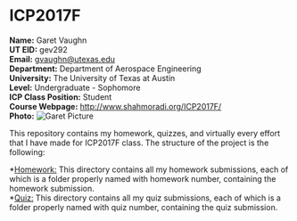 # ICP2017F
**Name:** Garet Vaughn  
**UT EID:** gev292  
**Email:** gvaughn@utexas.edu  
**Department:** Department of Aerospace Engineering  
**University:** The University of Texas at Austin  
**Level:** Undergraduate - Sophomore  
**ICP Class Position:** Student  
**Course Webpage:** http://www.shahmoradi.org/ICP2017F/  
**Photo:** ![Garet Picture](./img/me.png)  
 
 This repository contains my homework, quizzes, and virtually every effort that I have made for ICP2017F class. The structure of the project is the following:

*[Homework:](https://github.com/gvaughn77/Garet-Vaughn-ICP/tree/test1/Homework) This directory contains all my homework submissions, each of which is a folder properly named with homework number, containing the homework submission.  
*[Quiz:](./quizzes/) This directory contains all my quiz submissions, each of which is a folder properly named with quiz number, containing the quiz submission.

